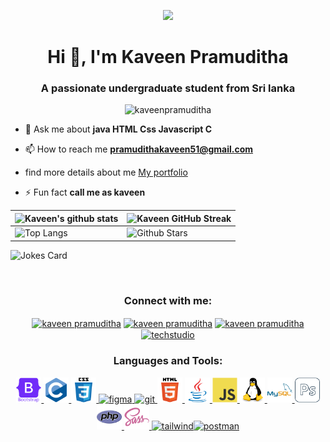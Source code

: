<p align="center"> <img src="https://raw.githubusercontent.com/7oSkaaa/7oSkaaa/refs/heads/main/Images/about_me.gif"></p>

<h1 align="center">Hi 👋, I'm Kaveen Pramuditha</h1>
<h3 align="center">A passionate undergraduate student from Sri lanka</h3>

<p align="center"> <img src="https://komarev.com/ghpvc/?username=kaveenpramuditha&label=Profile%20views&color=0e75b6&style=flat" alt="kaveenpramuditha" /> </p>

- 💬 Ask me about **java HTML Css Javascript C**

- 📫 How to reach me **pramudithakaveen51@gmail.com**
- find more details about me  <a href="https://kaveenpramuditha.github.io/portfolio/"> My portfolio </a>

- ⚡ Fun fact **call me as kaveen**
  

| ![Kaveen's github stats](https://github-readme-stats.vercel.app/api?username=KAVEENPRAMUDITHA&show_icons=true&theme=tokyonight) | ![ Kaveen GitHub Streak](https://github-readme-streak-stats.herokuapp.com/?user=KAVEENPRAMUDITHA&theme=tokyonight) |
| --- | --- |
| ![Top Langs](https://github-readme-stats.vercel.app/api/top-langs/?username=KAVEENPRAMUDITHA&theme=tokyonight) | ![Github Stars](https://github-readme-stats.vercel.app/api?username=KAVEENPRAMUDITHA&show_icons=true&locale=en&count_private=true&hide_rank=true&custom_title=My%20GitHub%20Stats&disable_animations=true&theme=tokyonight) |

![Jokes Card](https://readme-jokes.vercel.app/api?theme=tokyonight)


<br>

<h3 align="center">Connect with me:</h3>
<p align="center">
<a href="https://linkedin.com/in/kaveen pramuditha" target="blank"><img align="center" src="https://raw.githubusercontent.com/rahuldkjain/github-profile-readme-generator/master/src/images/icons/Social/linked-in-alt.svg" alt="kaveen pramuditha" height="30" width="40" /></a>
<a href="https://fb.com/kaveen pramuditha" target="blank"><img align="center" src="https://raw.githubusercontent.com/rahuldkjain/github-profile-readme-generator/master/src/images/icons/Social/facebook.svg" alt="kaveen pramuditha" height="30" width="40" /></a> 
  <a href="https://instagram.com/kaveen pramuditha" target="blank"><img align="center" src="https://raw.githubusercontent.com/rahuldkjain/github-profile-readme-generator/master/src/images/icons/Social/instagram.svg" alt="kaveen pramuditha" height="30" width="40" /></a>
<a href="https://www.youtube.com/c/techstudio" target="blank"><img align="center" src="https://raw.githubusercontent.com/rahuldkjain/github-profile-readme-generator/master/src/images/icons/Social/youtube.svg" alt="techstudio" height="30" width="40" /></a>
</p>
</p>

<h3 align="center">Languages and Tools:</h3>
<p align="center"> <a href="https://getbootstrap.com" target="_blank" rel="noreferrer"> <img src="https://raw.githubusercontent.com/devicons/devicon/master/icons/bootstrap/bootstrap-plain-wordmark.svg" alt="bootstrap" width="40" height="40"/> </a> <a href="https://www.cprogramming.com/" target="_blank" rel="noreferrer"> <img src="https://raw.githubusercontent.com/devicons/devicon/master/icons/c/c-original.svg" alt="c" width="40" height="40"/> </a> <a href="https://www.w3schools.com/css/" target="_blank" rel="noreferrer"> <img src="https://raw.githubusercontent.com/devicons/devicon/master/icons/css3/css3-original-wordmark.svg" alt="css3" width="40" height="40"/> </a> <a href="https://www.figma.com/" target="_blank" rel="noreferrer"> <img src="https://www.vectorlogo.zone/logos/figma/figma-icon.svg" alt="figma" width="40" height="40"/> </a> <a href="https://git-scm.com/" target="_blank" rel="noreferrer"> <img src="https://www.vectorlogo.zone/logos/git-scm/git-scm-icon.svg" alt="git" width="40" height="40"/> </a> <a href="https://www.w3.org/html/" target="_blank" rel="noreferrer"> <img src="https://raw.githubusercontent.com/devicons/devicon/master/icons/html5/html5-original-wordmark.svg" alt="html5" width="40" height="40"/> </a> <a href="https://www.java.com" target="_blank" rel="noreferrer"> <img src="https://raw.githubusercontent.com/devicons/devicon/master/icons/java/java-original.svg" alt="java" width="40" height="40"/> </a> <a href="https://developer.mozilla.org/en-US/docs/Web/JavaScript" target="_blank" rel="noreferrer"> <img src="https://raw.githubusercontent.com/devicons/devicon/master/icons/javascript/javascript-original.svg" alt="javascript" width="40" height="40"/> </a> <a href="https://www.linux.org/" target="_blank" rel="noreferrer"> <img src="https://raw.githubusercontent.com/devicons/devicon/master/icons/linux/linux-original.svg" alt="linux" width="40" height="40"/> </a> <a href="https://www.mysql.com/" target="_blank" rel="noreferrer"> <img src="https://raw.githubusercontent.com/devicons/devicon/master/icons/mysql/mysql-original-wordmark.svg" alt="mysql" width="40" height="40"/> </a> <a href="https://www.photoshop.com/en" target="_blank" rel="noreferrer"> <img src="https://raw.githubusercontent.com/devicons/devicon/master/icons/photoshop/photoshop-line.svg" alt="photoshop" width="40" height="40"/> </a> <a href="https://www.php.net" target="_blank" rel="noreferrer"> <img src="https://raw.githubusercontent.com/devicons/devicon/master/icons/php/php-original.svg" alt="php" width="40" height="40"/> </a> <a href="https://sass-lang.com" target="_blank" rel="noreferrer"> <img src="https://raw.githubusercontent.com/devicons/devicon/master/icons/sass/sass-original.svg" alt="sass" width="40" height="40"/> </a> <a href="https://tailwindcss.com/" target="_blank" rel="noreferrer"> <img src="https://www.vectorlogo.zone/logos/tailwindcss/tailwindcss-icon.svg" alt="tailwind" width="40" height="40"/><img src="https://www.vectorlogo.zone/logos/getpostman/getpostman-ar21.svg" alt="postman" width="60" height="60"/> </a> </p>




